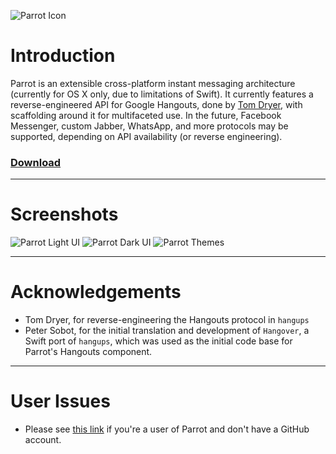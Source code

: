 ![Parrot Icon](https://raw.githubusercontent.com/wiki/avaidyam/Parrot/assets/images/icon/AppIcon_128x128@2x.png "Parrot Icon")

# Introduction

Parrot is an extensible cross-platform instant messaging architecture (currently for OS X only, due to limitations of Swift). It currently features a reverse-engineered API for Google Hangouts, done by [Tom Dryer](https://github.com/tdryer/hangups), with scaffolding around it for multifaceted use. In the future, Facebook Messenger, custom Jabber, WhatsApp, and more protocols may be supported, depending on API availability (or reverse engineering).

### **[Download](https://github.com/avaidyam/Parrot/releases)**

----------
# Screenshots
![Parrot Light UI](https://raw.githubusercontent.com/wiki/avaidyam/Parrot/assets/images/ui/Parrot-Light.png "Parrot Light UI")
![Parrot Dark UI](https://raw.githubusercontent.com/wiki/avaidyam/Parrot/assets/images/ui/Parrot-Dark.png "Parrot Dark UI")
![Parrot Themes](https://raw.githubusercontent.com/wiki/avaidyam/Parrot/assets/images/ui/Parrot-Theme.png "Parrot Themes")

----------
# Acknowledgements
- Tom Dryer, for reverse-engineering the Hangouts protocol in `hangups`
- Peter Sobot, for the initial translation and development of `Hangover`, a Swift port of `hangups`, which was used as the initial code base for Parrot's Hangouts component.

----------
# User Issues
- Please see [this link](https://gitreports.com/issue/avaidyam/Parrot) if you're a user of Parrot and don't have a GitHub account.
